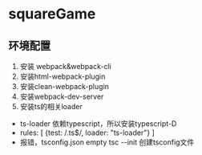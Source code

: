 # squareGame
## 环境配置
1. 安装 webpack&webpack-cli
2. 安装html-webpack-plugin
3. 安装clean-webpack-plugin
4. 安装webpack-dev-server
5. 安装ts的相关loader
- ts-loader     依赖typescript，所以安装typescript-D
- rules: [
            {test: /\.ts$/, loader: "ts-loader"}
        ]
- 报错，tsconfig.json empty             tsc --init      创建tsconfig文件